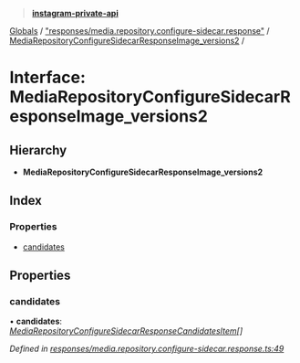 > **[instagram-private-api](../README.md)**

[Globals](../README.md) / ["responses/media.repository.configure-sidecar.response"](../modules/_responses_media_repository_configure_sidecar_response_.md) / [MediaRepositoryConfigureSidecarResponseImage_versions2](_responses_media_repository_configure_sidecar_response_.mediarepositoryconfiguresidecarresponseimage_versions2.md) /

# Interface: MediaRepositoryConfigureSidecarResponseImage_versions2

## Hierarchy

* **MediaRepositoryConfigureSidecarResponseImage_versions2**

## Index

### Properties

* [candidates](_responses_media_repository_configure_sidecar_response_.mediarepositoryconfiguresidecarresponseimage_versions2.md#candidates)

## Properties

###  candidates

• **candidates**: *[MediaRepositoryConfigureSidecarResponseCandidatesItem](_responses_media_repository_configure_sidecar_response_.mediarepositoryconfiguresidecarresponsecandidatesitem.md)[]*

*Defined in [responses/media.repository.configure-sidecar.response.ts:49](https://github.com/dilame/instagram-private-api/blob/e9c516c/src/responses/media.repository.configure-sidecar.response.ts#L49)*